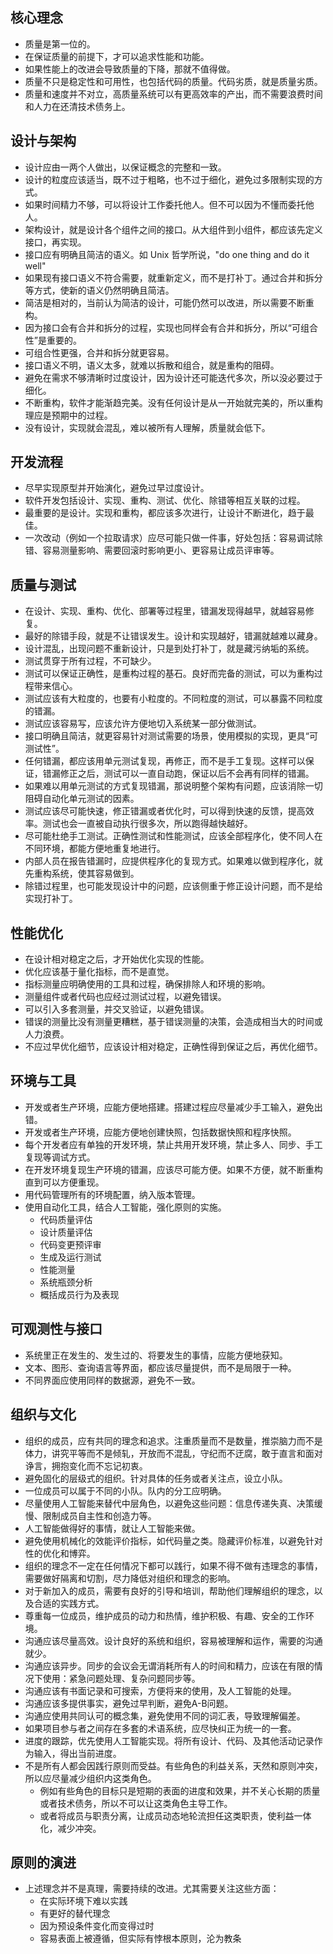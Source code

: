 ## 核心理念

* 质量是第一位的。
* 在保证质量的前提下，才可以追求性能和功能。
* 如果性能上的改进会导致质量的下降，那就不值得做。
* 质量不只是稳定性和可用性，也包括代码的质量。代码劣质，就是质量劣质。
* 质量和速度并不对立，高质量系统可以有更高效率的产出，而不需要浪费时间和人力在还清技术债务上。

## 设计与架构

* 设计应由一两个人做出，以保证概念的完整和一致。
* 设计的粒度应该适当，既不过于粗略，也不过于细化，避免过多限制实现的方式。
* 如果时间精力不够，可以将设计工作委托他人。但不可以因为不懂而委托他人。
* 架构设计，就是设计各个组件之间的接口。从大组件到小组件，都应该先定义接口，再实现。
* 接口应有明确且简洁的语义。如 Unix 哲学所说，"do one thing and do it well"
* 如果现有接口语义不符合需要，就重新定义，而不是打补丁。通过合并和拆分等方式，使新的语义仍然明确且简洁。
* 简洁是相对的，当前认为简洁的设计，可能仍然可以改进，所以需要不断重构。
* 因为接口会有合并和拆分的过程，实现也同样会有合并和拆分，所以“可组合性”是重要的。
* 可组合性更强，合并和拆分就更容易。
* 接口语义不明，语义太多，就难以拆散和组合，就是重构的阻碍。
* 避免在需求不够清晰时过度设计，因为设计还可能迭代多次，所以没必要过于细化。
* 不断重构，软件才能渐趋完美。没有任何设计是从一开始就完美的，所以重构理应是预期中的过程。
* 没有设计，实现就会混乱，难以被所有人理解，质量就会低下。

## 开发流程

* 尽早实现原型并开始演化，避免过早过度设计。
* 软件开发包括设计、实现、重构、测试、优化、除错等相互关联的过程。
* 最重要的是设计。实现和重构，都应该多次进行，让设计不断进化，趋于最佳。
* 一次改动（例如一个拉取请求）应尽可能只做一件事，好处包括：容易调试除错、容易测量影响、需要回滚时影响更小、更容易让成员评审等。

## 质量与测试

* 在设计、实现、重构、优化、部署等过程里，错漏发现得越早，就越容易修复。
* 最好的除错手段，就是不让错误发生。设计和实现越好，错漏就越难以藏身。
* 设计混乱，出现问题不重新设计，只是到处打补丁，就是藏污纳垢的系统。
* 测试贯穿于所有过程，不可缺少。
* 测试可以保证正确性，是重构过程的基石。良好而完备的测试，可以为重构过程带来信心。
* 测试应该有大粒度的，也要有小粒度的。不同粒度的测试，可以暴露不同粒度的错漏。
* 测试应该容易写，应该允许方便地切入系统某一部分做测试。
* 接口明确且简洁，就更容易针对测试需要的场景，使用模拟的实现，更具“可测试性”。
* 任何错漏，都应该用单元测试复现，再修正，而不是手工复现。这样可以保证，错漏修正之后，测试可以一直自动跑，保证以后不会再有同样的错漏。
* 如果难以用单元测试的方式复现错漏，那说明整个架构有问题，应该消除一切阻碍自动化单元测试的因素。
* 测试应该尽可能快速，修正错漏或者优化时，可以得到快速的反馈，提高效率。测试也会一直被自动执行很多次，所以跑得越快越好。
* 尽可能杜绝手工测试。正确性测试和性能测试，应该全部程序化，使不同人在不同环境，都能方便地重复地进行。
* 内部人员在报告错漏时，应提供程序化的复现方式。如果难以做到程序化，就先重构系统，使其容易做到。
* 除错过程里，也可能发现设计中的问题，应该侧重于修正设计问题，而不是给实现打补丁。

## 性能优化

* 在设计相对稳定之后，才开始优化实现的性能。
* 优化应该基于量化指标，而不是直觉。
* 指标测量应明确使用的工具和过程，确保排除人和环境的影响。
* 测量组件或者代码也应经过测试过程，以避免错误。
* 可以引入多套测量，并交叉验证，以避免错误。
* 错误的测量比没有测量更糟糕，基于错误测量的决策，会造成相当大的时间或人力浪费。
* 不应过早优化细节，应该设计相对稳定，正确性得到保证之后，再优化细节。

## 环境与工具

* 开发或者生产环境，应能方便地搭建。搭建过程应尽量减少手工输入，避免出错。
* 开发或者生产环境，应能方便地创建快照，包括数据快照和程序快照。
* 每个开发者应有单独的开发环境，禁止共用开发环境，禁止多人、同步、手工复现等调试方式。
* 在开发环境复现生产环境的错漏，应该尽可能方便。如果不方便，就不断重构直到可以方便重现。
* 用代码管理所有的环境配置，纳入版本管理。
* 使用自动化工具，结合人工智能，强化原则的实施。
	* 代码质量评估
	* 设计质量评估
	* 代码变更预评审
	* 生成及运行测试
	* 性能测量
	* 系统瓶颈分析
	* 概括成员行为及表现

## 可观测性与接口

* 系统里正在发生的、发生过的、将要发生的事情，应能方便地获知。
* 文本、图形、查询语言等界面，都应该尽量提供，而不是局限于一种。
* 不同界面应使用同样的数据源，避免不一致。

## 组织与文化

* 组织的成员，应有共同的理念和追求。注重质量而不是数量，推崇脑力而不是体力，讲究平等而不是倾轧，开放而不混乱，守纪而不迂腐，敢于直言和面对诤言，拥抱变化而不忘记初衷。
* 避免固化的层级式的组织。针对具体的任务或者关注点，设立小队。
* 一位成员可以属于不同的小队。队内的分工应明确。
* 尽量使用人工智能来替代中层角色，以避免这些问题：信息传递失真、决策缓慢、限制成员自主性和创造力等。
* 人工智能做得好的事情，就让人工智能来做。
* 避免使用机械化的效能评价指标，如代码量之类。隐藏评价标准，以避免针对性的优化和博弈。
* 组织的理念不一定在任何情况下都可以践行，如果不得不做有违理念的事情，需要做好隔离和切割，尽力降低对组织和理念的影响。
* 对于新加入的成员，需要有良好的引导和培训，帮助他们理解组织的理念，以及合适的实践方式。
* 尊重每一位成员，维护成员的动力和热情，维护积极、有趣、安全的工作环境。
* 沟通应该尽量高效。设计良好的系统和组织，容易被理解和运作，需要的沟通就少。
* 沟通应该异步。同步的会议会无谓消耗所有人的时间和精力，应该在有限的情况下使用：紧急问题处理、复杂问题同步等。
* 沟通应该有书面记录和可搜索，方便将来的使用，及人工智能的处理。
* 沟通应该多提供事实，避免过早判断，避免A-B问题。
* 沟通应使用共同认可的概念集，避免使用不同的词汇表，导致理解偏差。
* 如果项目参与者之间存在多套的术语系统，应尽快纠正为统一的一套。
* 进度的跟踪，优先使用人工智能实现。将所有设计、代码、及其他活动记录作为输入，得出当前进度。
* 不是所有人都会因践行原则而受益。有些角色的利益关系，天然和原则冲突，所以应尽量减少组织内这类角色。
	* 例如有些角色的目标只是短期的表面的进度和效果，并不关心长期的质量或者技术债务，所以不可以让这类角色主导工作。
	* 或者将成员与职责分离，让成员动态地轮流担任这类职责，使利益一体化，减少冲突。

## 原则的演进

* 上述理念并不是真理，需要持续的改进。尤其需要关注这些方面：
	* 在实际环境下难以实践
	* 有更好的替代理念
	* 因为预设条件变化而变得过时
	* 容易表面上被遵循，但实际有悖根本原则，沦为教条

